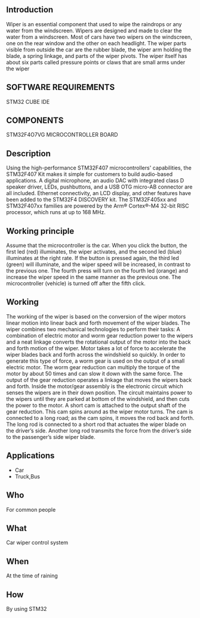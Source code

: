
## Introduction

Wiper is an essential component that used to wipe the raindrops or any water from the windscreen. Wipers are designed
and made to clear the water from a windscreen. Most of cars have two wipers on the windscreen, one on the rear
window and the other on each headlight. The wiper parts visible from outside the car are the rubber blade, the wiper
arm holding the blade, a spring linkage, and parts of the wiper pivots. The wiper itself has about six parts called
pressure points or claws that are small arms under the wiper


## SOFTWARE REQUIREMENTS

STM32 CUBE IDE

## COMPONENTS

STM32F4O7VG MICROCONTROLLER BOARD

## Description

Using the high-performance STM32F407 microcontrollers' capabilities, the STM32F407 Kit makes it simple for customers to build audio-based applications. A digital microphone, an audio DAC with integrated class D speaker driver, LEDs, pushbuttons, and a USB OTG micro-AB connector are all included. Ethernet connectivity, an LCD display, and other features have been added to the STM32F4 DISCOVERY kit. The STM32F405xx and STM32F407xx families are powered by the Arm® Cortex®-M4 32-bit RISC processor, which runs at up to 168 MHz.

## Working principle 

Assume that the microcontroller is the car. When you click the button, the first led (red) illuminates, the wiper activates, and the second led (blue) illuminates at the right rate. If the button is pressed again, the third led (green) will illuminate, and the wiper speed will be increased, in contrast to the previous one. The fourth press will turn on the fourth led (orange) and increase the wiper speed in the same manner as the previous one. The microcontroller (vehicle) is turned off after the fifth click.

## Working

The working of the wiper is based on the conversion of the wiper
motors linear motion into linear back and forth movement of the
wiper blades. The wiper combines two mechanical technologies
to perform their tasks:
A combination of electric motor and worm gear reduction power
to the wipers and a neat linkage converts the rotational output of
the motor into the back and forth motion of the wiper.
Motor takes a lot of force to accelerate the wiper blades back and
forth across the windshield so quickly. In order to generate this
type of force, a worm gear is used on the output of a small
electric motor. The worm gear reduction can multiply the torque
of the motor by about 50 times and can slow it down with the
same force. The output of the gear reduction operates a linkage
that moves the wipers back and forth. Inside the motor/gear
assembly is the electronic circuit which senses the wipers are in
their down position. The circuit maintains power to the wipers
until they are parked at bottom of the windshield, and then cuts
the power to the motor. A short cam is attached to the output
shaft of the gear reduction. This cam spins around as the wiper
motor turns. The cam is connected to a long road; as the cam
spins, it moves the rod back and forth. The long rod is connected
to a short rod that actuates the wiper blade on the driver’s side.
Another long rod transmits the force from the driver’s side to the
passenger’s side wiper blade.

## Applications

* Car
* Truck,Bus

## Who

 For common people 

## What 

Car wiper control system

## When

At the time of raining

## How 

By using STM32
